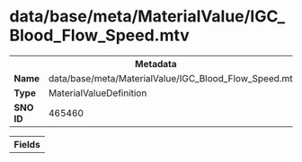 <h1>data/base/meta/MaterialValue/IGC_Blood_Flow_Speed.mtv</h1><table><tr><th colspan="100%">Metadata</th></tr><tr><td><b>Name</b></td><td>data/base/meta/MaterialValue/IGC_Blood_Flow_Speed.mtv</td></tr><tr><td><b>Type</b></td><td>MaterialValueDefinition</td></tr><tr><td><b>SNO ID</b></td><td>465460</td></tr></table>

<table><tr><th colspan="100%">Fields</th></tr></table>

